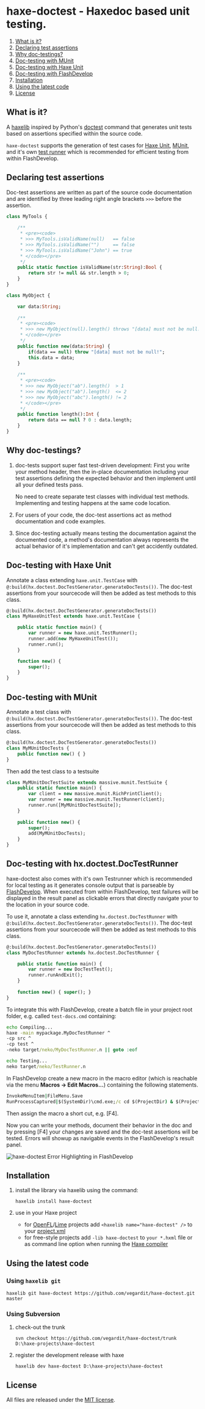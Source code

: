# haxe-doctest - Haxedoc based unit testing.

1. [What is it?](#what-is-it)
1. [Declaring test assertions](#declaring-test-assertions)
1. [Why doc-testings?](#why-doc-testings)
1. [Doc-testing with MUnit](#doctest-with-munit)
1. [Doc-testing with Haxe Unit](#doctest-with-haxeunit)
1. [Doc-testing with FlashDevelop](#doctest-testrunner)
1. [Installation](#installation)
1. [Using the latest code](#latest)
1. [License](#license)


## <a name="what-is-it"></a>What is it?

A [haxelib](http://lib.haxe.org/documentation/using-haxelib/) inspired by
Python's [doctest](https://docs.python.org/2/library/doctest.html) command that generates 
unit tests based on assertions specified within the source code.

`haxe-doctest` supports the generation of test cases for [Haxe Unit](http://haxe.org/manual/std-unit-testing.html), [MUnit](https://github.com/massiveinteractive/MassiveUnit), and it's own [test runner](#doctest-testrunner) which is recommended for efficient testing from within FlashDevelop.

    
## <a name="declaring-test-assertions"></a>Declaring test assertions

Doc-test assertions are written as part of the source code documentation and are
identified by three leading right angle brackets `>>>` before the assertion.

```haxe
class MyTools {
    
    /**
     * <pre><code>
     * >>> MyTools.isValidName(null)   == false
     * >>> MyTools.isValidName("")     == false
     * >>> MyTools.isValidName("John") == true
     * </code></pre>
     */
    public static function isValidName(str:String):Bool {
        return str != null && str.length > 0;
    }
}

class MyObject {

    var data:String;
    
    /**
     * <pre><code>
     * >>> new MyObject(null).length() throws "[data] must not be null!"
     * </code></pre>
     */
    public function new(data:String) {
        if(data == null) throw "[data] must not be null!";
        this.data = data;
    }
    
    /**
     * <pre><code>
     * >>> new MyObject("ab").length()  > 1
     * >>> new MyObject("ab").length()  <= 2
     * >>> new MyObject("abc").length() != 2
     * </code></pre>
     */
    public function length():Int {
        return data == null ? 0 : data.length;
    }
}
```


## <a name="why-doc-testing"></a>Why doc-testings?

1. doc-tests support super fast test-driven development: First you write your method header, 
   then the in-place documentation including your test assertions defining the expected behavior
   and then implement until all your defined tests pass.

   No need to create separate test classes with individual test methods.
   Implementing and testing happens at the same code location.
   
1. For users of your code, the doc-test assertions act as method documentation and code examples.

1. Since doc-testing actually means testing the documentation against the documented code, a method's documentation always represents the actual behavior of it's implementation and can't get accidently outdated.


## <a name="doctest-with-haxeunit"></a>Doc-testing with Haxe Unit

Annotate a class extending `haxe.unit.TestCase` with `@:build(hx.doctest.DocTestGenerator.generateDocTests())`. The doc-test assertions from your sourcecode will then be added as test methods to this class.

```haxe
@:build(hx.doctest.DocTestGenerator.generateDocTests())
class MyHaxeUnitTest extends haxe.unit.TestCase {

    public static function main() {
        var runner = new haxe.unit.TestRunner();
        runner.add(new MyHaxeUnitTest());
        runner.run();
    }

    function new() {
        super();
    }
}
```


## <a name="doctest-with-munit"></a>Doc-testing with MUnit

Annotate a test class with `@:build(hx.doctest.DocTestGenerator.generateDocTests())`.
The doc-test assertions from your sourcecode will then be added as test methods to this class.

```haxe
@:build(hx.doctest.DocTestGenerator.generateDocTests())
class MyMUnitDocTests {
    public function new() { }
}
```

Then add the test class to a testsuite
```haxe
class MyMUnitDocTestSuite extends massive.munit.TestSuite {
    public static function main() {
        var client = new massive.munit.RichPrintClient();
        var runner = new massive.munit.TestRunner(client);
        runner.run([MyMUnitDocTestSuite]);
    }
    
    public function new() {
        super();
        add(MyMUnitDocTests);
    }
}
```


## <a name="doctest-testrunner"></a>Doc-testing with hx.doctest.DocTestRunner

haxe-doctest also comes with it's own Testrunner which is recommended for local testing as it generates console output that is parseable by [FlashDevelop](http://www.flashdevelop.org/). When executed from within FlashDevelop, test failures will be displayed in the result panel as clickable errors that directly navigate your to the location in your source code.

To use it, annotate a class extending `hx.doctest.DocTestRunner`  with `@:build(hx.doctest.DocTestGenerator.generateDocTests())`.
The doc-test assertions from your sourcecode will then be added as test methods to this class.

```haxe
@:build(hx.doctest.DocTestGenerator.generateDocTests())
class MyDocTestRunner extends hx.doctest.DocTestRunner {

    public static function main() {
        var runner = new DocTestTest();
        runner.runAndExit();
    }
    
    function new() { super(); }
}
```

To integrate this with FlashDevelop, create a batch file in your project root folder, e.g. called `test-docs.cmd` containing:
```bat
echo Compiling...
haxe -main mypackage.MyDocTestRunner ^
-cp src ^
-cp test ^
-neko target/neko/MyDocTestRunner.n || goto :eof

echo Testing...
neko target/neko/TestRunner.n
```

In FlashDevelop create a new macro in the macro editor (which is reachable via the menu **Macros -> Edit Macros...**) containing 
the following statements.
```bat
InvokeMenuItem|FileMenu.Save
RunProcessCaptured|$(SystemDir)\cmd.exe;/c cd $(ProjectDir) & $(ProjectDir)\test-docs.cmd
```

Then assign the macro a short cut, e.g. [F4]. 

Now you can write your methods, document their behavior in the doc and by pressing [F4] your changes are saved and the doc-test assertions will be tested. Errors will showup as navigable events in the FlashDevelop's result panel.

![](doc/flashdevelop_integration.png "haxe-doctest Error Highlighting in FlashDevelop")


## <a name="installation"></a>Installation

1. install the library via haxelib using the command:
    ```
    haxelib install haxe-doctest
    ```

2. use in your Haxe project

   * for [OpenFL](http://www.openfl.org/)/[Lime](https://github.com/openfl/lime) projects add `<haxelib name="haxe-doctest" />` to your [project.xml](http://www.openfl.org/documentation/projects/project-files/xml-format/)
   * for free-style projects add `-lib haxe-doctest`  to `your *.hxml` file or as command line option when running the [Haxe compiler](http://haxe.org/manual/compiler-usage.html)


## <a name="latest"></a>Using the latest code

### Using `haxelib git`

```
haxelib git haxe-doctest https://github.com/vegardit/haxe-doctest.git master
```

###  Using Subversion

1. check-out the trunk
    ```
    svn checkout https://github.com/vegardit/haxe-doctest/trunk D:\haxe-projects\haxe-doctest
    ```

2. register the development release with haxe
    ```
    haxelib dev haxe-doctest D:\haxe-projects\haxe-doctest
    ```

    
## <a name="license"></a>License

All files are released under the [MIT license](https://github.com/vegardit/haxe-strings/blob/master/LICENSE.txt).
